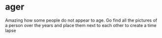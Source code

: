 # ager
Amazing how some people do not appear to age. Go find all the pictures of a person over the years and place them next to each other to create a time lapse
